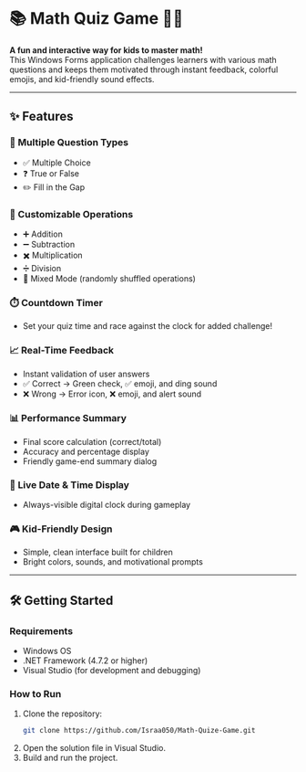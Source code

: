 # 📚 Math Quiz Game 🧠🎯

**A fun and interactive way for kids to master math!**  
This Windows Forms application challenges learners with various math questions and keeps them motivated through instant feedback, colorful emojis, and kid-friendly sound effects.

---

## ✨ Features

### 🔢 Multiple Question Types
- ✅ Multiple Choice
- ❓ True or False
- ✏️ Fill in the Gap

### 🧮 Customizable Operations
- ➕ Addition
- ➖ Subtraction
- ✖️ Multiplication
- ➗ Division
- 🎲 Mixed Mode (randomly shuffled operations)

### ⏱️ Countdown Timer
- Set your quiz time and race against the clock for added challenge!

### 📈 Real-Time Feedback
- Instant validation of user answers
- ✅ Correct → Green check, ✅ emoji, and ding sound
- ❌ Wrong → Error icon, ❌ emoji, and alert sound

### 📊 Performance Summary
- Final score calculation (correct/total)
- Accuracy and percentage display
- Friendly game-end summary dialog

### 📆 Live Date & Time Display
- Always-visible digital clock during gameplay

### 🎮 Kid-Friendly Design
- Simple, clean interface built for children
- Bright colors, sounds, and motivational prompts

---

## 🛠️ Getting Started

### Requirements
- Windows OS
- .NET Framework (4.7.2 or higher)
- Visual Studio (for development and debugging)

### How to Run
1. Clone the repository:
   ```bash
   git clone https://github.com/Israa050/Math-Quize-Game.git
2. Open the solution file in Visual Studio.
3. Build and run the project.

   
